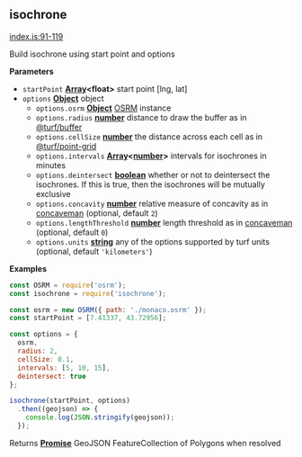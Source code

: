 <!-- Generated by documentation.js. Update this documentation by updating the source code. -->

## isochrone

[index.js:91-119][1]

Build isochrone using start point and options

**Parameters**

-   `startPoint` **[Array][2]&lt;float>** start point [lng, lat]
-   `options` **[Object][3]** object
    -   `options.osrm` **[Object][3]** [OSRM][4] instance
    -   `options.radius` **[number][5]** distance to draw the buffer as in
        [@turf/buffer][6]
    -   `options.cellSize` **[number][5]** the distance across each cell as in
        [@turf/point-grid][7]
    -   `options.intervals` **[Array][2]&lt;[number][5]>** intervals for isochrones in minutes
    -   `options.deintersect` **[boolean][8]** whether or not to deintersect the isochrones.
        If this is true, then the isochrones will be mutually exclusive
    -   `options.concavity` **[number][5]** relative measure of concavity as in
        [concaveman][9] (optional, default `2`)
    -   `options.lengthThreshold` **[number][5]** length threshold as in
        [concaveman][9] (optional, default `0`)
    -   `options.units` **[string][10]** any of the options supported by turf units (optional, default `'kilometers'`)

**Examples**

```javascript
const OSRM = require('osrm');
const isochrone = require('isochrone');

const osrm = new OSRM({ path: './monaco.osrm' });
const startPoint = [7.41337, 43.72956];

const options = {
  osrm,
  radius: 2,
  cellSize: 0.1,
  intervals: [5, 10, 15],
  deintersect: true
};

isochrone(startPoint, options)
  .then((geojson) => {
    console.log(JSON.stringify(geojson));
  });
```

Returns **[Promise][11]** GeoJSON FeatureCollection of Polygons when resolved

[1]: https://github.com/stepankuzmin/node-isochrone/blob/a785ee56726846ff0dac83c20213f9b493eb01aa/index.js#L91-L119 "Source code on GitHub"

[2]: https://developer.mozilla.org/docs/Web/JavaScript/Reference/Global_Objects/Array

[3]: https://developer.mozilla.org/docs/Web/JavaScript/Reference/Global_Objects/Object

[4]: https://github.com/Project-OSRM/osrm-backend

[5]: https://developer.mozilla.org/docs/Web/JavaScript/Reference/Global_Objects/Number

[6]: https://github.com/Turfjs/turf/tree/master/packages/turf-buffer

[7]: https://github.com/Turfjs/turf/tree/master/packages/turf-point-grid

[8]: https://developer.mozilla.org/docs/Web/JavaScript/Reference/Global_Objects/Boolean

[9]: https://github.com/mapbox/concaveman

[10]: https://developer.mozilla.org/docs/Web/JavaScript/Reference/Global_Objects/String

[11]: https://developer.mozilla.org/docs/Web/JavaScript/Reference/Global_Objects/Promise
